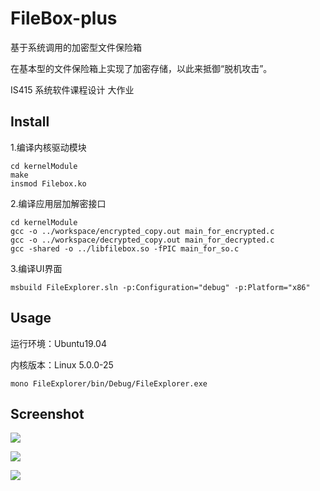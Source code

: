 # FileBox-plus
基于系统调用的加密型文件保险箱

在基本型的文件保险箱上实现了加密存储，以此来抵御“脱机攻击”。

IS415 系统软件课程设计 大作业

## Install

1.编译内核驱动模块

```
cd kernelModule
make
insmod Filebox.ko
```

2.编译应用层加解密接口

```
cd kernelModule
gcc -o ../workspace/encrypted_copy.out main_for_encrypted.c
gcc -o ../workspace/decrypted_copy.out main_for_decrypted.c
gcc -shared -o ../libfilebox.so -fPIC main_for_so.c
```

3.编译UI界面

```
msbuild FileExplorer.sln -p:Configuration="debug" -p:Platform="x86"
```

## Usage

运行环境：Ubuntu19.04 

内核版本：Linux 5.0.0-25

```
mono FileExplorer/bin/Debug/FileExplorer.exe
```

## Screenshot

![](F:\GithubRepos\FileBoxPlus\screenshot\1.png)

![](F:\GithubRepos\FileBoxPlus\screenshot\2.png)

![](F:\GithubRepos\FileBoxPlus\screenshot\3.png)